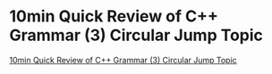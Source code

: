 # 10min Quick Review of C++ Grammar (3) Circular Jump Topic
[10min Quick Review of C++ Grammar (3) Circular Jump Topic](https://aiwithcloud.com/2022/09/19/10min_quick_review_of_c_grammar_3_circular_jump_topic/)